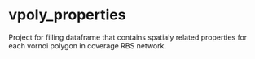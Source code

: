 # vpoly_properties
Project for filling dataframe that contains spatialy related properties for each vornoi polygon in coverage RBS network.
